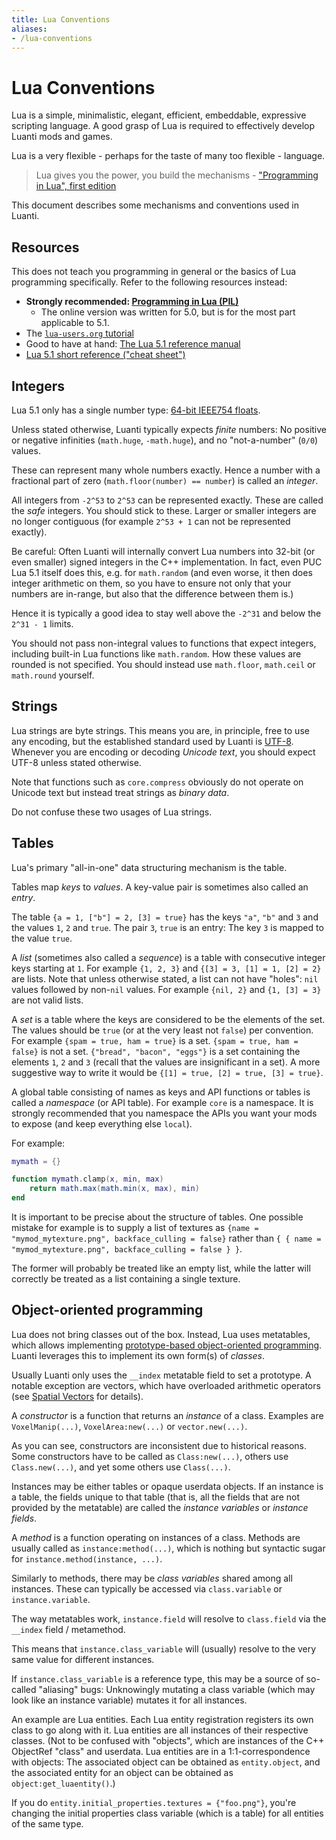 ```yaml
---
title: Lua Conventions
aliases:
- /lua-conventions
---
```


# Lua Conventions

Lua is a simple, minimalistic, elegant, efficient, embeddable, expressive scripting language.
A good grasp of Lua is required to effectively develop Luanti mods and games.

Lua is a very flexible - perhaps for the taste of many too flexible - language.

> Lua gives you the power, you build the mechanisms
> \- ["Programming in Lua", first edition](https://www.lua.org/pil)

This document describes some mechanisms and conventions used in Luanti.

## Resources

This does not teach you programming in general or the basics of Lua programming specifically.
Refer to the following resources instead:

* **Strongly recommended: [Programming in Lua (PIL)](https://www.lua.org/pil)**
	* The online version was written for 5.0, but is for the most part applicable to 5.1.
* The [`lua-users.org` tutorial](http://lua-users.org/wiki/LuaTutorial)
* Good to have at hand: [The Lua 5.1 reference manual](https://www.lua.org/manual/5.1/)
* [Lua 5.1 short reference ("cheat sheet")](https://web.archive.org/web/20230308221513/http://thomaslauer.com/download/luarefv51.pdf)

## Integers

Lua 5.1 only has a single number type: [64-bit IEEE754 floats](https://en.wikipedia.org/wiki/IEEE_754).

Unless stated otherwise, Luanti typically expects *finite* numbers:
No positive or negative infinities (`math.huge`, `-math.huge`), and no "not-a-number" (`0/0`) values.

These can represent many whole numbers exactly.
Hence a number with a fractional part of zero (`math.floor(number) == number`)
is called an *integer*.

All integers from `-2^53` to `2^53` can be represented exactly.
These are called the *safe* integers. You should stick to these.
Larger or smaller integers are no longer contiguous (for example `2^53 + 1` can not be represented exactly).

Be careful: Often Luanti will internally convert Lua numbers into 32-bit
(or even smaller) signed integers in the C++ implementation.
In fact, even PUC Lua 5.1 itself does this, e.g. for `math.random`
(and even worse, it then does integer arithmetic on them,
so you have to ensure not only that your numbers are in-range,
but also that the difference between them is.)

Hence it is typically a good idea to stay well above the `-2^31` and below the `2^31 - 1` limits.

You should not pass non-integral values to functions that expect integers,
including built-in Lua functions like `math.random`.
How these values are rounded is not specified.
You should instead use `math.floor`, `math.ceil` or `math.round` yourself.

## Strings

Lua strings are byte strings. This means you are, in principle, free to use any encoding,
but the established standard used by Luanti is [UTF-8](https://en.wikipedia.org/wiki/UTF-8).
Whenever you are encoding or decoding *Unicode text*, you should expect UTF-8 unless stated otherwise.

Note that functions such as `core.compress` obviously do not operate on Unicode text
but instead treat strings as *binary data*.

Do not confuse these two usages of Lua strings.

## Tables

Lua's primary "all-in-one" data structuring mechanism is the table.

Tables map *keys* to *values*. A key-value pair is sometimes also called an *entry*.

The table `{a = 1, ["b"] = 2, [3] = true}` has the keys `"a"`, `"b"` and `3`
and the values `1`, `2` and `true`. The pair `3`, `true` is an entry:
The key `3` is mapped to the value `true`.

A *list* (sometimes also called a *sequence*)
is a table with consecutive integer keys starting at `1`.
For example `{1, 2, 3}` and `{[3] = 3, [1] = 1, [2] = 2}` are lists.
Note that unless otherwise stated, a list can not have "holes":
`nil` values followed by non-`nil` values.
For example `{nil, 2}` and `{1, [3] = 3}` are not valid lists.

A *set* is a table where the keys are considered to be the elements of the set.
The values should be `true` (or at the very least not `false`) per convention.
For example `{spam = true, ham = true}` is a set.
`{spam = true, ham = false}` is not a set.
`{"bread", "bacon", "eggs"}` is a set containing the elements `1`, `2` and `3`
(recall that the values are insignificant in a set).
A more suggestive way to write it would be `{[1] = true, [2] = true, [3] = true}`.

A global table consisting of names as keys and API functions or tables is called a *namespace* (or API table).
For example `core` is a namespace.
It is strongly recommended that you namespace the APIs
you want your mods to expose (and keep everything else `local`).

For example:

```lua
mymath = {}

function mymath.clamp(x, min, max)
    return math.max(math.min(x, max), min)
end
```

It is important to be precise about the structure of tables.
One possible mistake for example is to supply a list of textures as
`{name = "mymod_mytexture.png", backface_culling = false}`
rather than `{ { name = "mymod_mytexture.png", backface_culling = false } }`.

The former will probably be treated like an empty list,
while the latter will correctly be treated as a list
containing a single texture.

## Object-oriented programming

Lua does not bring classes out of the box. Instead, Lua uses metatables,
which allows implementing [prototype-based object-oriented programming](https://en.wikipedia.org/wiki/Prototype-based_programming).
Luanti leverages this to implement its own form(s) of *classes*.

Usually Luanti only uses the `__index` metatable field to set a prototype.
A notable exception are vectors, which have overloaded arithmetic operators
(see [Spatial Vectors](https://api.luanti.org/spatial-vectors/#spatial-vectors) for details).

A *constructor* is a function that returns an *instance* of a class.
Examples are `VoxelManip(...)`, `VoxelArea:new(...)` or `vector.new(...)`.

As you can see, constructors are inconsistent due to historical reasons.
Some constructors have to be called as `Class:new(...)`, others use `Class.new(...)`,
and yet some others use `Class(...)`.

Instances may be either tables or opaque userdata objects.
If an instance is a table, the fields unique to that table
(that is, all the fields that are not provided by the metatable)
are called the *instance variables* or *instance fields*.

A *method* is a function operating on instances of a class.
Methods are usually called as `instance:method(...)`,
which is nothing but syntactic sugar for `instance.method(instance, ...)`.

Similarly to methods, there may be *class variables* shared among all instances.
These can typically be accessed via `class.variable` or `instance.variable`.

The way metatables work, `instance.field` will resolve to `class.field`
via the `__index` field / metamethod.

This means that `instance.class_variable`
will (usually) resolve to the very same value for different instances.

If `instance.class_variable` is a reference type, this may be a source of so-called "aliasing" bugs:
Unknowingly mutating a class variable (which may look like an instance variable)
mutates it for all instances.

An example are Lua entities.
Each Lua entity registration registers its own class to go along with it.
Lua entities are all instances of their respective classes.
(Not to be confused with "objects", which are instances of the C++ ObjectRef "class" and userdata.
Lua entities are in a 1:1-correspondence with objects:
The associated object can be obtained as `entity.object`,
and the associated entity for an object can be obtained as `object:get_luaentity()`.)

If you do `entity.initial_properties.textures = {"foo.png"}`,
you're changing the initial properties class variable (which is a table)
for all entities of the same type.

